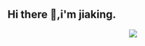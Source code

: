 ## Hi there 👋,i'm jiaking.

<div align="center"> <img src="https://visitor-badge.glitch.me/badge?page_id=sun0225SUN" /> </div>

<!--
<div align="center"> <img height="137px" src="https://github-readme-stats.vercel.app/api?username=jiaking001&hide_title=true&hide_border=true&show_icons=trueline_height=21&text_color=000&icon_color=000&bg_color=0,ea6161,ffc64d,fffc4d,52fa5a&theme=graywhite" /> </div>
-->

<!--
**jiaking001/jiaking001** is a ✨ _special_ ✨ repository because its `README.md` (this file) appears on your GitHub profile.

Here are some ideas to get you started:

- 🔭 I’m currently working on ...
- 🌱 I’m currently learning ...
- 👯 I’m looking to collaborate on ...
- 🤔 I’m looking for help with ...
- 💬 Ask me about ...
- 📫 How to reach me: ...
- 😄 Pronouns: ...
- ⚡ Fun fact: ...
-->

